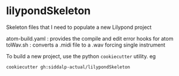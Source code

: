 # lilypondSkeleton
Skeleton files that I need to populate a new Lilypond project

atom-build.yaml : provides the compile and edit error hooks for atom
toWav.sh : converts a .midi file to a .wav forcing single instrument

To build a new project, use the python `cookiecutter` utility. eg
```
cookiecutter gh:siddalp-actual/lilypondSkeleton
```
